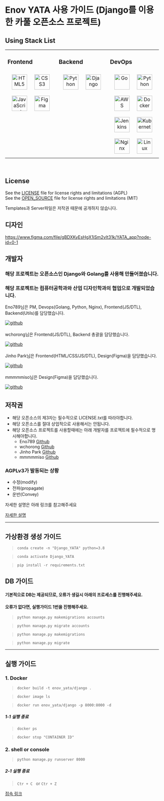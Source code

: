 Enov YATA 사용 가이드
(Django를 이용한 카풀 오픈소스 프로젝트)
=============

## Using Stack List 
<table><tr><td valign="top" width="33%">

### Frontend  
<div align="center">  
<a href="https://en.wikipedia.org/wiki/HTML5" target="_blank"><img style="margin: 10px" src="https://profilinator.rishav.dev/skills-assets/html5-original-wordmark.svg" alt="HTML5" height="50" /></a>  
<a href="https://www.w3schools.com/css/" target="_blank"><img style="margin: 10px" src="https://profilinator.rishav.dev/skills-assets/css3-original-wordmark.svg" alt="CSS3" height="50" /></a>  
<a href="https://www.javascript.com/" target="_blank"><img style="margin: 10px" src="https://profilinator.rishav.dev/skills-assets/javascript-original.svg" alt="JavaScript" height="50" /></a>  
<a href="https://www.figma.com/" target="_blank"><img style="margin: 10px" src="https://profilinator.rishav.dev/skills-assets/figma-icon.svg" alt="Figma" height="50" /></a>  
</div>
</td><td valign="top" width="33%">

### Backend  
<div align="center">  
<a href="https://www.python.org/" target="_blank"><img style="margin: 10px" src="https://profilinator.rishav.dev/skills-assets/python-original.svg" alt="Python" height="50" /></a>  
<a href="https://www.djangoproject.com/" target="_blank"><img style="margin: 10px" src="https://profilinator.rishav.dev/skills-assets/django-original.svg" alt="Django" height="50" /></a>  
</div>
</td><td valign="top" width="33%">

### DevOps  
<div align="center">  
<a href="https://go.dev/" target="_blank"><img style="margin: 10px" src="https://profilinator.rishav.dev/skills-assets/go-original.svg" alt="Go" height="50" /></a>  
<a href="https://www.python.org/" target="_blank"><img style="margin: 10px" src="https://profilinator.rishav.dev/skills-assets/python-original.svg" alt="Python" height="50" /></a>  
<a href="https://aws.amazon.com/" target="_blank"><img style="margin: 10px" src="https://profilinator.rishav.dev/skills-assets/amazonwebservices-original-wordmark.svg" alt="AWS" height="50" /></a>  
<a href="https://www.docker.com/" target="_blank"><img style="margin: 10px" src="https://profilinator.rishav.dev/skills-assets/docker-original-wordmark.svg" alt="Docker" height="50" /></a>  
<a href="https://www.jenkins.io/" target="_blank"><img style="margin: 10px" src="https://profilinator.rishav.dev/skills-assets/jenkins-icon.svg" alt="Jenkins" height="50" /></a>  
<a href="https://kubernetes.io/" target="_blank"><img style="margin: 10px" src="https://profilinator.rishav.dev/skills-assets/kubernetes-icon.svg" alt="Kubernetes" height="50" /></a>  
<a href="https://www.nginx.com/" target="_blank"><img style="margin: 10px" src="https://profilinator.rishav.dev/skills-assets/nginx-original.svg" alt="Nginx" height="50" /></a>  
<a href="https://www.linux.org/" target="_blank"><img style="margin: 10px" src="https://profilinator.rishav.dev/skills-assets/linux-original.svg" alt="Linux" height="50" /></a>  
</div>

</td></tr></table>  

<br/>  

## License

See the [LICENSE](LICENSE.txt) file for license rights and limitations (AGPL) <br>
See the [OPEN_SOURCE](OpenSoruce_LICENSE.md) file for license rights and limitations (MIT)

Templates과 Server파일은 저작권 때문에 공개하지 않습니다.

## 디자인
https://www.figma.com/file/gBDXKyEsHgX1iSm2vIt31k/YATA_app?node-id=0-1

개발자
-------------
### 해당 프로젝트는 오픈소스인 Django와 Golang를 사용해 만들어졌습니다.
### 해당 프로젝트는 컴퓨터공학과와 산업 디자인학과의 협업으로 개발되었습니다.

Eno789님은 PM, Devops(Golang, Python, Nginx), Frontend(JS/DTL), Backend(Utils)를 담당했습니다.

<a href="https://github.com/Eno789" target="_blank">
<img src=https://img.shields.io/badge/github-%2324292e.svg?&style=for-the-badge&logo=github&logoColor=white alt=github style="margin-bottom: 5px;" />
</a>

wchorong님은 Frontend(JS/DTL), Backend 총괄을 담당했습니다.

<a href="https://github.com/wchorong" target="_blank">
<img src=https://img.shields.io/badge/github-%2324292e.svg?&style=for-the-badge&logo=github&logoColor=white alt=github style="margin-bottom: 5px;" />
</a>

Jinho Park님은 Frontend(HTML/CSS/JS/DTL), Design(Figma)을 담당했습니다.

<a href="https://github.com/02wlsh" target="_blank">
<img src=https://img.shields.io/badge/github-%2324292e.svg?&style=for-the-badge&logo=github&logoColor=white alt=github style="margin-bottom: 5px;" />
</a>

mmmmmiso님은 Design(Figma)을 담당했습니다.

<a href="https://github.com/mmmmmiso" target="_blank">
<img src=https://img.shields.io/badge/github-%2324292e.svg?&style=for-the-badge&logo=github&logoColor=white alt=github style="margin-bottom: 5px;" />
</a>

저작권
-------------
* 해당 오픈소스의 제3자는 필수적으로 LICENSE.txt를 따라야합니다. 
* 해당 오픈소스를 절대 상업적으로 사용해서는 안됩니다.
* 해당 오픈소스 프로젝트를 사용할때에는 아래 개발자를 프로젝트에 필수적으로 명시해야합니다.
  * Eno789 [Github](https://github.com/Eno789)
  * wchorong [Github](https://github.com/wchorong)
  * Jinho Park [Github](https://github.com/02wlsh)
  * mmmmmiso [Github](https://github.com/mmmmmiso)


### AGPLv3가 발동되는 상황
* 수정(modify)
* 전파(propagate)
* 운반(Convey)

자세한 설명은 아래 링크를 참고해주세요

[자세한 설명](https://blog.outsider.ne.kr/1555)

<hr/>


가상환경 생성 가이드
-------------
> ```conda create -n "Django_YATA" python=3.8```

> ```conda activate Django_YATA```

> ```pip install -r requirements.txt```

DB 가이드
-------------
#### 기본적으로 DB는 제공되므로, 오류가 생길시 아래의 프로세스를 진행해주세요.
#### 오류가 없다면, 실행가이드 1번을 진행해주세요.
> ```python manage.py makemigrations accounts```

> ```python manage.py migrate accounts```

> ```python manage.py makemigrations```

> ```python manage.py migrate```
<hr/>

실행 가이드
-------------
### 1. Docker

> ```docker build -t enov_yata/django .```

> ```docker image ls```

> ```docker run enov_yata/django -p 8000:8000 -d ```

##### 1-1 실행 종료 
> ```docker ps```

> ```docker stop "CONTAINER ID"```
### 2. shell or console

> ```python manage.py runserver 8000```

##### 2-1 실행 종료 

> ```Ctr + C ``` or ```Ctr + Z ```

[접속 링크](http://127.0.0.1:8000)


